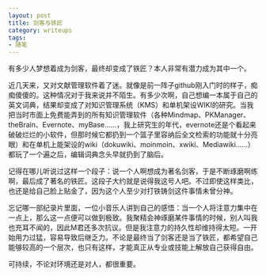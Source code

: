 ```yaml
---
layout: post
title: 剑客与铁匠
category: writeups
tags:
- 随笔
---
```

有多少人梦想着成为剑客，最终却变成了铁匠？本人非常有潜力成为其中一个。

近几天来，又对文献管理软件着了迷。就像是前一阵子github刚入门时的样子，痴痴傻傻的。这种情况对于我来说并不陌生。有多少次啊，自己想编一本属于自己的英文词典，结果却变成了对知识管理系统（KMS）和单机架设WIKI的研究。当我把当时市面上免费能弄到的所有知识管理软件（各种Mindmap、PKManager、theBrain、Evernote、myBase……，我上研究生的年代，evernote还是个看起来破破烂烂的小软件，但那时候它都扔到一个篮子里容纳后全文检索的功能就十分亮眼）和在单机上能架设的wiki（dokuwiki、moinmoin、xwiki、Mediawiki……）都玩了一个遍之后，编辑词典念头早就扔到了脑后。

记得在哪儿听说过这样一个段子：说一个人啊想成为著名剑客，于是不断琢磨啊练啊，最后成了著名的铁匠。这段子大约就是说得我这号人吧。不过即使这样类比，也还是给自己脸上贴金了，因为这个人至少对打铁铸剑这件事情未曾分神。

忘记哪一部纪录片里面，一位小音乐人讲到自己的感悟：当一个人将注意力集中在一点上，那么这一点便可以做到极致。我聚精会神琢磨某件事情的时候，别人叫我也充耳不闻的，因此M君还多次抗议。但是我注意力的持久性却维持得太短。一开始用力过猛，容易导致后继乏力。不论是最终当了剑客还是当了铁匠，都希望自己能够较高的一个层次，也只有这样，才能真正从专业或技能上解放自己获得自由。

可持续，不论对环境还是对人，都很重要。
